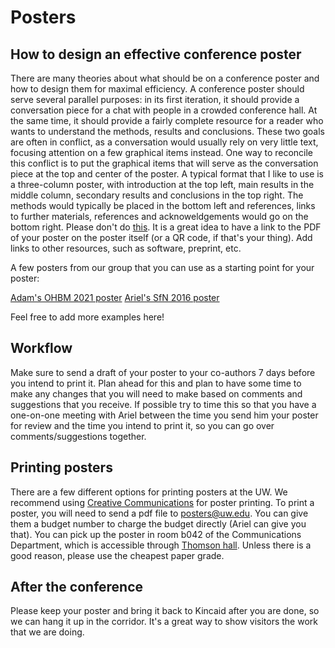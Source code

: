 # Posters

## How to design an effective conference poster

There are many theories about what should be on a conference poster and how to
design them for maximal efficiency. A conference poster should serve several
parallel purposes: in its first iteration, it should provide a conversation
piece for a chat with people in a crowded conference hall. At the same time, it
should provide a fairly complete resource for a reader who wants to understand
the methods, results and conclusions. These two goals are often in conflict, as
a conversation would usually rely on very little text, focusing attention on a
few graphical items instead. One way to reconcile this conflict is to put the
graphical items that will serve as the conversation piece at the top and center
of the poster. A typical format that I like to use is a three-column poster,
with introduction at the top left, main results in the middle column, secondary
results and conclusions in the top right. The methods would typically be placed
in the bottom left and references, links to further materials, references and
acknoweldgements would go on the bottom right. Please don't do
[this](https://www.npr.org/sections/health-shots/2019/06/11/729314248/to-save-the-science-poster-researchers-want-to-kill-it-and-start-over).
It is a great idea to have a link to the PDF of your poster on the poster itself
(or a QR code, if that's your thing). Add links to other resources, such as
software, preprint, etc.

A few posters from our group that you can use as a starting point for your poster:

[Adam's OHBM 2021 poster](https://github.com/richford/2021-OHBM-HBN-POD2-poster)
[Ariel's SfN 2016 poster](https://github.com/arokem/2016-SfN-poster)

Feel free to add more examples here!

## Workflow

Make sure to send a draft of your poster to your co-authors 7 days before you
intend to print it. Plan ahead for this and plan to have some time to make any
changes that you will need to make based on comments and suggestions that you
receive. If possible try to time this so that you have a one-on-one meeting with
Ariel between the time you send him your poster for review and the time you
intend to print it, so you can go over comments/suggestions together.

## Printing posters

There are a few different options for printing posters at the UW. We recommend
using [Creative Communications](https://finance.uw.edu/c2/) for poster printing.
To print a poster, you will need to send a pdf file to
[posters@uw.edu](mailto:posters@uw.edu). You can give them a budget number to
charge the budget directly (Ariel can give you that). You can pick up the poster
in room b042 of the Communications Department, which is accessible through
[Thomson hall](https://www.washington.edu/maps/#!/tho). Unless there is a good
reason, please use the cheapest paper grade.

## After the conference

Please keep your poster and bring it back to Kincaid after you are done, so we
can hang it up in the corridor. It's a great way to show visitors the work that
we are doing.
